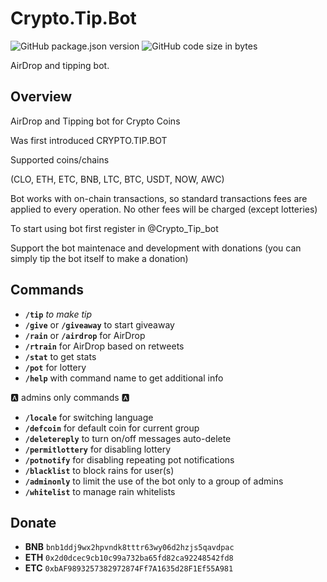 # Crypto.Tip.Bot

![GitHub package.json version](https://img.shields.io/github/package-json/v/Exzender/Telegram.Crypto.Bot)
![GitHub code size in bytes](https://img.shields.io/github/languages/code-size/Exzender/Telegram.Crypto.Bot)

AirDrop and tipping bot.

## Overview

AirDrop and Tipping bot for Crypto Coins

Was first introduced CRYPTO.TIP.BOT

Supported coins/chains

(CLO, ETH, ETC, BNB, LTC, BTC, USDT, NOW, AWC)

Bot works with on-chain transactions, so standard transactions fees are applied to every operation.
No other fees will be charged (except lotteries)

To start using bot first register in @Crypto_Tip_bot

Support the bot maintenace and development with donations
(you can simply tip the bot itself to make a donation)

## Commands

- **`/tip`** _to make tip_ 
- **`/give`** or **`/giveaway`**  to start giveaway
- **`/rain`** or **`/airdrop`**  for AirDrop
- **`/rtrain`** for AirDrop based on retweets
- **`/stat`** to get stats
- **`/pot`** for lottery
- **`/help`** with command name to get additional info

🅰️ admins only commands 🅰️
- **`/locale`** for switching language
- **`/defcoin`** for default coin for current group
- **`/deletereply`** to turn on/off messages auto-delete
- **`/permitlottery`** for disabling lottery
- **`/potnotify`** for disabling repeating pot notifications
- **`/blacklist`** to block rains for user(s)
- **`/adminonly`** to limit the use of the bot only to a group of admins
- **`/whitelist`** to manage rain whitelists

## Donate

- **BNB** `bnb1ddj9wx2hpvndk8tttr63wy06d2hzjs5qavdpac`
- **ETH** `0x2d0dcec9cb10c99a732ba65fd82ca92248542fd8`
- **ETC** `0xbAF9893257382972874Ff7A1635d28F1Ef55A981`
